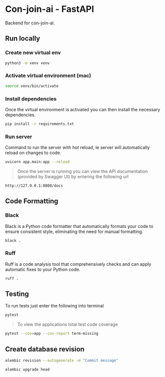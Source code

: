 # Con-join-ai - FastAPI
Backend for con-join-ai.

## Run locally
### Create new virtual env
```bash
python3 -m venv venv
```

### Activate virtual environment (mac)
```bash
source venv/bin/activate 
```

### Install dependencies
Once the virtual environment is activated you can then install the necessary dependencies.
```bash
pip install -r requirements.txt
```

### Run server
Command to run the server with hot reload, ie server will automatically reload on changes to code.
```bash
uvicorn app.main:app --reload
```

> Once the server is running you can view the API documentation (provided by Swagger UI) by entering the following url
```bash
http://127.0.0.1:8000/docs
```





## Code Formatting
### Black
Black is a Python code formatter that automatically formats your code to ensure consistent style, eliminating the need for manual formatting.
```bash
black .
```

### Ruff
Ruff is a code analysis tool that comprehensively checks and can apply automatic fixes to your Python code.
```bash
ruff .
```



## Testing
To run tests just enter the following into terminal
```bash
pytest
```

> To view the applications total test code coverage 
```bash
pytest --cov=app --cov-report term-missing   
``` 



## Create database revision
```bash
alembic revision --autogenerate -m "Commit message"
```
```bash
alembic upgrade head
```


